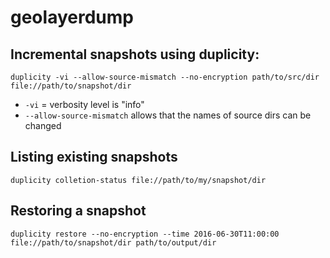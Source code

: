 # geolayerdump


## Incremental snapshots using **duplicity**:
```
duplicity -vi --allow-source-mismatch --no-encryption path/to/src/dir file://path/to/snapshot/dir
```
- `-vi` = verbosity level is "info"
- `--allow-source-mismatch` allows that the names of source dirs can be changed

## Listing existing snapshots
```
duplicity colletion-status file://path/to/my/snapshot/dir
```

## Restoring a snapshot
```
duplicity restore --no-encryption --time 2016-06-30T11:00:00 file://path/to/snapshot/dir path/to/output/dir
```
